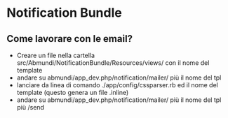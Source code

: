 # Notification Bundle

## Come lavorare con le email?

* Creare un file nella cartella src/Abmundi/NotificationBundle/Resources/views/ con il nome del template
* andare su abmundi/app_dev.php/notification/mailer/ più il nome del tpl
* lanciare da linea di comando ./app/config/cssparser.rb ed il nome del template (questo genera un file .inline)
* andare su abmundi/app_dev.php/notification/mailer/ più il nome del tpl più /send
